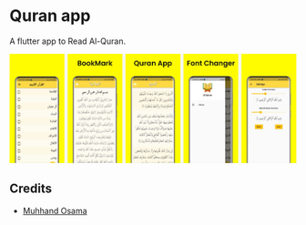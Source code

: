 # Quran app

A flutter app to Read Al-Quran.

![Screenshot](test.JPG)

## Credits

- [Muhhand Osama](https://github.com/muhhand)

